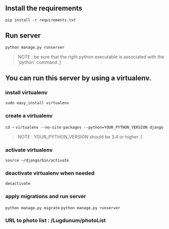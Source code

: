## Install the requirements
```pip install -r requirements.txt```
## Run server
```python manage.py runserver```
> NOTE : be sure that the right python executable is associated with the 'python' command ;)
## You can run this server by using a virtualenv.
### install virtualenv
```sudo easy_install virtualenv```
### create a virtualenv
```cd ~```
```virtualenv --no-site-packages --python=YOUR_PYTHON_VERSION django```
> NOTE : YOUR_PYTHON_VERSION should be 3.4 or higher :)
### activate virtualenv
```source ~/django/bin/activate```
### deactivate virtualenv when needed
```desactivate```
### apply migrations and run server
```python manage.py migrate```
```python manage.py runserver```

### URL to photo list : /Lugdunum/photoList